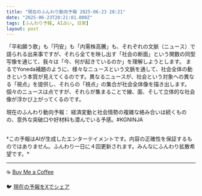 ```yaml
---
title: "現在のふんわり動向予報 2025-06-23 20:21"
date: "2025-06-23T20:21:01.000Z"
tags: [ふんわり予報, AI占い, 日常]
layout: post
---
```


「平和願う歌」も「円安」も「内需株高騰」も、それぞれの文脈（ニュース）で語られる出来事ですが、それら全てを映し出す「社会の断面」という関数の同型写像を通じて、我々は「今、何が起きているのか」を理解しようとします。  まるでYoneda補題のように、様々なニュースという文脈を通して、社会全体の動きという本質が見えてくるのです。異なるニュースが、社会という対象への異なる「視点」を提供し、それらの「視点」の集合が社会全体像を描き出します。個々のニュースは点ですが、それらが集まることで線、面、そして立体的な社会像が浮かび上がってくるのです。

現在のふんわり動向予報：
経済変動と社会情勢の複雑な絡み合いは続くものの、意外な突破口や好材料も潜んでいる予感。#KGNINJA

<br>
*この予報はAIが生成したエンターテイメントです。内容の正確性を保証するものではありません。ふんわり一日に４回更新されます。みんなにふんわり拡散希望です。*

---
☕️ [Buy Me a Coffee](https://www.buymeacoffee.com/kgninja)

🐦 [現在の予報をXでシェア](https://twitter.com/intent/tweet?text=%E7%8F%BE%E5%9C%A8%E3%81%AE%E3%81%B5%E3%82%93%E3%82%8F%E3%82%8A%E4%BA%88%E5%A0%B1%3A%20%E3%80%8C%E3%80%8C%E5%B9%B3%E5%92%8C%E9%A1%98%E3%81%86%E6%AD%8C%E3%80%8D%E3%82%82%E3%80%8C%E5%86%86%E5%AE%89%E3%80%8D%E3%82%82%E3%80%8C%E5%86%85%E9%9C%80%E6%A0%AA%E9%AB%98%E9%A8%B0%E3%80%8D%E3%82%82%E3%80%81%E3%81%9D%E3%82%8C%E3%81%9E%E3%82%8C%E3%81%AE%E6%96%87%E8%84%88%EF%BC%88%E3%83%8B%E3%83%A5%E3%83%BC%E3%82%B9%EF%BC%89%E3%81%A7%E8%AA%9E%E3%82%89%E3%82%8C%E3%82%8B%E5%87%BA%E6%9D%A5%E4%BA%8B%E3%81%A7%E3%81%99%E3%81%8C%E3%80%81%E3%81%9D%E3%82%8C%E3%82%89%E5%85%A8%E3%81%A6%E3%82%92%E6%98%A0%E3%81%97%E5%87%BA%E3%81%99%E3%80%8C%E7%A4%BE%E4%BC%9A%E3%81%AE%E6%96%AD%E9%9D%A2%E3%80%8D%E3%81%A8%E3%81%84%E3%81%86%E9%96%A2%E6%95%B0%E3%81%AE%E5%90%8C%E5%9E%8B%E5%86%99%E5%83%8F%E3%82%92%E9%80%9A%E3%81%98%E3%81%A6%E3%80%81%E6%88%91%E3%80%85%E3%81%AF%E3%80%8C%E4%BB%8A%E3%80%81%E4%BD%95%E3%81%8C%E8%B5%B7%E3%81%8D%E3%81%A6%E3%81%84%E3%82%8B%E3%81%AE%E3%81%8B%E3%80%8D%E3%82%92%E7%90%86...%E3%80%8D%23KGNINJA%20%E7%B6%9A%E3%81%8D%E3%81%AF%E3%83%96%E3%83%AD%E3%82%B0%E3%81%A7%EF%BC%81%F0%9F%91%87&url=https%3A%2F%2Fkg-ninja.github.io%2FFunwariyoso%2F)
